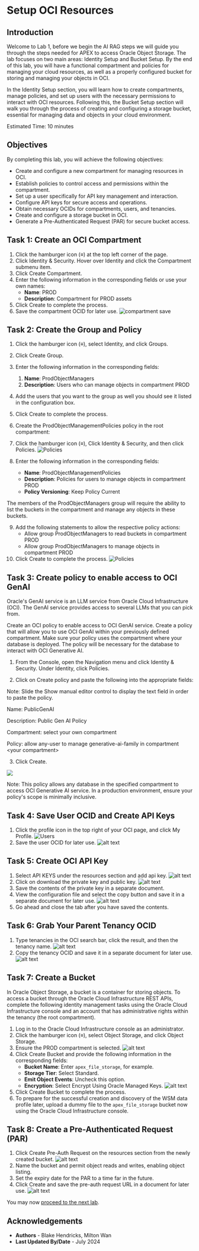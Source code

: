 # Setup OCI Resources

## Introduction

Welcome to Lab 1, before we begin the AI RAG steps we will guide you through the steps needed for APEX to access Oracle Object Storage. The lab focuses on two main areas: Identity Setup and Bucket Setup. By the end of this lab, you will have a functional compartment and policies for managing your cloud resources, as well as a properly configured bucket for storing and managing your objects in OCI.

In the Identity Setup section, you will learn how to create compartments, manage policies, and set up users with the necessary permissions to interact with OCI resources. Following this, the Bucket Setup section will walk you through the process of creating and configuring a storage bucket, essential for managing data and objects in your cloud environment.

Estimated Time: 10 minutes

## Objectives

By completing this lab, you will achieve the following objectives:

- Create and configure a new compartment for managing resources in OCI.
- Establish policies to control access and permissions within the compartment.
- Set up a user specifically for API key management and interaction.
- Configure API keys for secure access and operations.
- Obtain necessary OCIDs for compartments, users, and tenancies.
- Create and configure a storage bucket in OCI.
- Generate a Pre-Authenticated Request (PAR) for secure bucket access.


## Task 1: Create an OCI Compartment

1. Click the hamburger icon (≡) at the top left corner of the page.
2. Click Identity & Security. Hover over Identity and click the Compartment submenu item.
3. Click Create Compartment.
4. Enter the following information in the corresponding fields or use your own names:
    - **Name**: PROD
    - **Description**: Compartment for PROD assets
5. Click Create to complete the process.
6. Save the compartment OCID for later use.
   ![compartment save](/images/compartmentsave.png)

## Task 2: Create the Group and Policy

1. Click the hamburger icon (≡), select Identity, and click Groups.
2. Click Create Group.
3. Enter the following information in the corresponding fields:
    1. **Name**: ProdObjectManagers
    2. **Description**: Users who can manage objects in compartment PROD
4. Add the users that you want to the group as well you should see it listed in the configuration box.
5. Click Create to complete the process.

6. Create the ProdObjectManagementPolicies policy in the root compartment:
7. Click the hamburger icon (≡), Click Identity & Security, and then click Policies.
   ![Policies](/images/oci.png)
8. Enter the following information in the corresponding fields:
    - **Name**: ProdObjectManagementPolicies
    - **Description**: Policies for users to manage objects in compartment PROD
    - **Policy Versioning**: Keep Policy Current

The members of the ProdObjectManagers group will require the ability to list the buckets in the compartment and manage any objects in these buckets. 

9. Add the following statements to allow the respective policy actions:
    - Allow group ProdObjectManagers to read buckets in compartment PROD
    - Allow group ProdObjectManagers to manage objects in compartment PROD
10. Click Create to complete the process.
    ![Policies](/images/policyconfiguration.png)

## Task 3: Create policy to enable access to OCI GenAI

Oracle's GenAI service is an LLM service from Oracle Cloud Infrastructure (OCI). The GenAI service provides access to several LLMs that you can pick from.

Create an OCI policy to enable access to OCI GenAI service.
Create a policy that will allow you to use OCI GenAI within your previously defined compartment. Make sure your policy uses the compartment where your database is deployed. The policy will be necessary for the database to interact with OCI Generative AI.

1. From the Console, open the Navigation menu and click Identity & Security. Under Identity, click Policies.

2. Click on Create policy and paste the following into the appropriate fields:

Note: Slide the Show manual editor control to display the text field in order to paste the policy.

Name: PublicGenAI

Description: Public Gen AI Policy

Compartment: select your own compartment

Policy: allow any-user to manage generative-ai-family in compartment \<your compartment>

3. Click Create.

 ![](images/create-policy.png " ")

Note: This policy allows any database in the specified compartment to access OCI Generative AI service. In a production environment, ensure your policy's scope is minimally inclusive.

## Task 4: Save User OCID and Create API Keys 

1. Click the profile icon in the top right of your OCI page, and click My Profile.
    ![Users](/images/userprofile.png)
2. Save the user OCID for later use.
    ![alt text](/images/ocidsave.png)

## Task 5: Create OCI API Key

1. Select API KEYS under the resources section and add api key.
    ![alt text](images/addapikey.png)
2. Click on download the private key and public key.
![alt text](images/apikeyadd.png)
3. Save the contents of the private key in a separate document.
4. View the configuration file and select the copy button and save it in a separate document for later use.
![alt text](images/saveconfig.png)
5. Go ahead and close the tab after you have saved the contents. 


## Task 6: Grab Your Parent Tenancy OCID

1. Type tenancies in the OCI search bar, click the result, and then the tenancy name.
![alt text](images/tenancysearch.png)
2. Copy the tenancy OCID and save it in a separate document for later use.
![alt text](images/copytenancyid.png)


## Task 7: Create a Bucket

In Oracle Object Storage, a bucket is a container for storing objects. To access a bucket through the Oracle Cloud Infrastructure REST APIs, complete the following identity management tasks using the Oracle Cloud Infrastructure console and an account that has administrative rights within the tenancy (the root compartment).

1. Log in to the Oracle Cloud Infrastructure console as an administrator.
2. Click the hamburger icon (≡), select Object Storage, and click Object Storage.
3. Ensure the PROD compartment is selected.
![alt text](images/createbucket.png)
1. Click Create Bucket and provide the following information in the corresponding fields:
    - **Bucket Name**: Enter `apex_file_storage`, for example.
    - **Storage Tier**: Select Standard.
    - **Emit Object Events**: Uncheck this option.
    - **Encryption**: Select Encrypt Using Oracle Managed Keys.
![alt text](images/createbucketconfig.png)
1. Click Create Bucket to complete the process.
2. To prepare for the successful creation and discovery of the WSM data profile later, upload a dummy file to the `apex_file_storage` bucket now using the Oracle Cloud Infrastructure console.

## Task 8: Create a Pre-Authenticated Request (PAR)

1. Click Create Pre-Auth Request on the resources section from the newly created bucket.
![alt text](images/createpreauth.png)
2. Name the bucket and permit object reads and writes, enabling object listing.
3. Set the expiry date for the PAR to a time far in the future.
4. Click Create and save the pre-auth request URL in a document for later use.
![alt text](images/copypreauth.png)

You may now [proceed to the next lab](#next).

## Acknowledgements
* **Authors** - Blake Hendricks, Milton Wan
* **Last Updated By/Date** -  July 2024